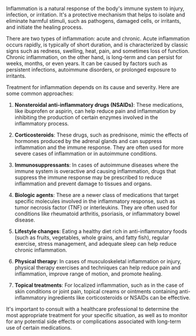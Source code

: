 Inflammation is a natural response of the body's immune system to injury, infection, or irritation. It's a protective mechanism that helps to isolate and eliminate harmful stimuli, such as pathogens, damaged cells, or irritants, and initiate the healing process.

There are two types of inflammation: acute and chronic. Acute inflammation occurs rapidly, is typically of short duration, and is characterized by classic signs such as redness, swelling, heat, pain, and sometimes loss of function. Chronic inflammation, on the other hand, is long-term and can persist for weeks, months, or even years. It can be caused by factors such as persistent infections, autoimmune disorders, or prolonged exposure to irritants.

Treatment for inflammation depends on its cause and severity. Here are some common approaches:

1. **Nonsteroidal anti-inflammatory drugs (NSAIDs)**: These medications, like ibuprofen or aspirin, can help reduce pain and inflammation by inhibiting the production of certain enzymes involved in the inflammatory process.

2. **Corticosteroids**: These drugs, such as prednisone, mimic the effects of hormones produced by the adrenal glands and can suppress inflammation and the immune response. They are often used for more severe cases of inflammation or in autoimmune conditions.

3. **Immunosuppressants**: In cases of autoimmune diseases where the immune system is overactive and causing inflammation, drugs that suppress the immune response may be prescribed to reduce inflammation and prevent damage to tissues and organs.

4. **Biologic agents**: These are a newer class of medications that target specific molecules involved in the inflammatory response, such as tumor necrosis factor (TNF) or interleukins. They are often used for conditions like rheumatoid arthritis, psoriasis, or inflammatory bowel disease.

5. **Lifestyle changes**: Eating a healthy diet rich in anti-inflammatory foods (such as fruits, vegetables, whole grains, and fatty fish), regular exercise, stress management, and adequate sleep can help reduce chronic inflammation.

6. **Physical therapy**: In cases of musculoskeletal inflammation or injury, physical therapy exercises and techniques can help reduce pain and inflammation, improve range of motion, and promote healing.

7. **Topical treatments**: For localized inflammation, such as in the case of skin conditions or joint pain, topical creams or ointments containing anti-inflammatory ingredients like corticosteroids or NSAIDs can be effective.

It's important to consult with a healthcare professional to determine the most appropriate treatment for your specific situation, as well as to monitor for any potential side effects or complications associated with long-term use of certain medications.